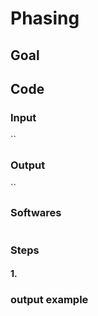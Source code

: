 # Phasing
## Goal

## Code
### Input
``
### Output
``
### Softwares
```
```
### Steps
#### 1.

### output example
